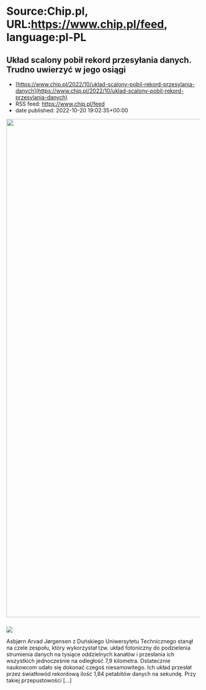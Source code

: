 # Source:Chip.pl, URL:https://www.chip.pl/feed, language:pl-PL

## Układ scalony pobił rekord przesyłania danych. Trudno uwierzyć w jego osiągi
 - [https://www.chip.pl/2022/10/uklad-scalony-pobil-rekord-przesylania-danych](https://www.chip.pl/2022/10/uklad-scalony-pobil-rekord-przesylania-danych)
 - RSS feed: https://www.chip.pl/feed
 - date published: 2022-10-20 19:02:35+00:00

<img alt="" class="attachment-full size-full wp-post-image" height="1300" src="https://konto.chip.pl/wp-content/uploads/2022/10/uklad.jpg" style="margin-bottom: 10px;" width="1300" /><p><img src="https://konto.chip.pl/wp-content/uploads/2022/10/uklad.jpg" style="display: block; margin: 1em auto;" /></p>
<p>Asbjørn Arvad Jørgensen z Duńskiego Uniwersytetu Technicznego stanął na czele zespołu, który wykorzystał tzw. układ fotoniczny do podzielenia strumienia danych na tysiące oddzielnych kanałów i przesłania ich wszystkich jednocześnie na odległość 7,9 kilometra. Ostatecznie naukowcom udało się dokonać czegoś niesamowitego. Ich układ przesłał przez światłowód rekordową ilość 1,84 petabitów danych na sekundę. Przy takiej przepustowości [&#8230;]</p>

